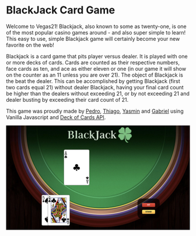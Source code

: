 # BlackJack Card Game

Welcome to Vegas21! Blackjack, also known to some as twenty-one, is one of the most popular casino games around - and also super simple to learn! This easy to use, simple Blackjack game will certainly become your new favorite on the web!

Blackjack is a card game that pits player versus dealer. It is played with one or more decks of cards. Cards are counted as their respective numbers, face cards as ten, and ace as either eleven or one (in our game it will show on the counter as an 11 unless you are over 21). The object of Blackjack is the beat the dealer. This can be accomplished by getting Blackjack (first two cards equal 21) without dealer Blackjack, having your final card count be higher than the dealers without exceeding 21, or by not exceeding 21 and dealer busting by exceeding their card count of 21.


This game was proudly made by <a href="https://www.github.com/pedrobarreto">Pedro</a>, <a href="https://www.github.com/thiagooshiro">Thiago</a>, <a href="https://www.github.com/yalves8">Yasmin</a> and <a href="https://www.github.com/benedetti14">Gabriel</a> using Vanilla Javascript and  <a href="https://deckofcardsapi.com/">Deck of Cards API</a>. 

  <img align="center" alt="GIF" src="https://github.com/pedrobarreto/vegas21/blob/main/blackjack.jpg?raw=true" width="1000"  />
